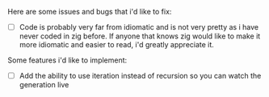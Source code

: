 Here are some issues and bugs that i'd like to fix:

- [ ] Code is probably very far from idiomatic and is not very pretty as i have never coded in zig before. If anyone that knows zig would like to make it more idiomatic and easier to read, i'd greatly appreciate it.

Some features i'd like to implement:

- [ ] Add the ability to use iteration instead of recursion so you can watch the generation live
